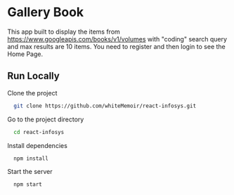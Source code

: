 
# Gallery Book
This app built to display the items from https://www.googleapis.com/books/v1/volumes with "coding" search query and max results are 10 items. You need to register and then login to see the Home Page.


## Run Locally

Clone the project

```bash
  git clone https://github.com/whiteMemoir/react-infosys.git
```

Go to the project directory

```bash
  cd react-infosys
```

Install dependencies

```bash
  npm install
```

Start the server

```bash
  npm start
```

